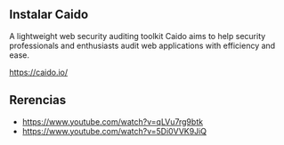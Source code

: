 ## Instalar Caido

A lightweight web security auditing toolkit
Caido aims to help security professionals and enthusiasts audit web applications with efficiency and ease.

https://caido.io/




## Rerencias
- https://www.youtube.com/watch?v=qLVu7rg9btk
- https://www.youtube.com/watch?v=5Di0VVK9JiQ